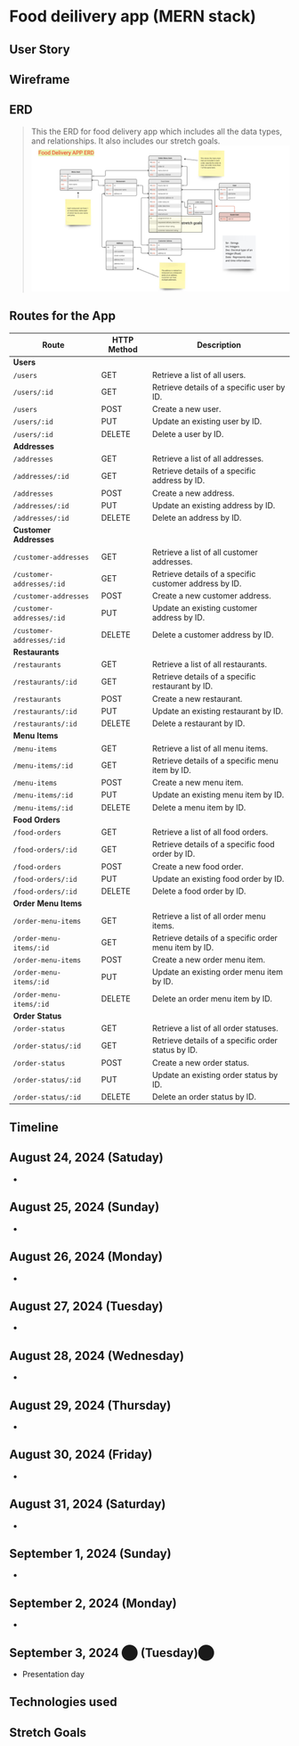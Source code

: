 # Food deilivery app (MERN stack)

## User Story

## Wireframe

## ERD

> This the ERD for food delivery app which includes all the data types, and relationships. It also includes our stretch goals.
> ![Food Delivery App ERD](./Food%20Delivery%20App%20ERD%20-%20ERD%20Table.jpg)

## Routes for the App

| **Route**                 | **HTTP Method** | **Description**                                        |
| ------------------------- | --------------- | ------------------------------------------------------ |
| **Users**                 |                 |                                                        |
| `/users`                  | GET             | Retrieve a list of all users.                          |
| `/users/:id`              | GET             | Retrieve details of a specific user by ID.             |
| `/users`                  | POST            | Create a new user.                                     |
| `/users/:id`              | PUT             | Update an existing user by ID.                         |
| `/users/:id`              | DELETE          | Delete a user by ID.                                   |
| **Addresses**             |                 |                                                        |
| `/addresses`              | GET             | Retrieve a list of all addresses.                      |
| `/addresses/:id`          | GET             | Retrieve details of a specific address by ID.          |
| `/addresses`              | POST            | Create a new address.                                  |
| `/addresses/:id`          | PUT             | Update an existing address by ID.                      |
| `/addresses/:id`          | DELETE          | Delete an address by ID.                               |
| **Customer Addresses**    |                 |                                                        |
| `/customer-addresses`     | GET             | Retrieve a list of all customer addresses.             |
| `/customer-addresses/:id` | GET             | Retrieve details of a specific customer address by ID. |
| `/customer-addresses`     | POST            | Create a new customer address.                         |
| `/customer-addresses/:id` | PUT             | Update an existing customer address by ID.             |
| `/customer-addresses/:id` | DELETE          | Delete a customer address by ID.                       |
| **Restaurants**           |                 |                                                        |
| `/restaurants`            | GET             | Retrieve a list of all restaurants.                    |
| `/restaurants/:id`        | GET             | Retrieve details of a specific restaurant by ID.       |
| `/restaurants`            | POST            | Create a new restaurant.                               |
| `/restaurants/:id`        | PUT             | Update an existing restaurant by ID.                   |
| `/restaurants/:id`        | DELETE          | Delete a restaurant by ID.                             |
| **Menu Items**            |                 |                                                        |
| `/menu-items`             | GET             | Retrieve a list of all menu items.                     |
| `/menu-items/:id`         | GET             | Retrieve details of a specific menu item by ID.        |
| `/menu-items`             | POST            | Create a new menu item.                                |
| `/menu-items/:id`         | PUT             | Update an existing menu item by ID.                    |
| `/menu-items/:id`         | DELETE          | Delete a menu item by ID.                              |
| **Food Orders**           |                 |                                                        |
| `/food-orders`            | GET             | Retrieve a list of all food orders.                    |
| `/food-orders/:id`        | GET             | Retrieve details of a specific food order by ID.       |
| `/food-orders`            | POST            | Create a new food order.                               |
| `/food-orders/:id`        | PUT             | Update an existing food order by ID.                   |
| `/food-orders/:id`        | DELETE          | Delete a food order by ID.                             |
| **Order Menu Items**      |                 |                                                        |
| `/order-menu-items`       | GET             | Retrieve a list of all order menu items.               |
| `/order-menu-items/:id`   | GET             | Retrieve details of a specific order menu item by ID.  |
| `/order-menu-items`       | POST            | Create a new order menu item.                          |
| `/order-menu-items/:id`   | PUT             | Update an existing order menu item by ID.              |
| `/order-menu-items/:id`   | DELETE          | Delete an order menu item by ID.                       |
| **Order Status**          |                 |                                                        |
| `/order-status`           | GET             | Retrieve a list of all order statuses.                 |
| `/order-status/:id`       | GET             | Retrieve details of a specific order status by ID.     |
| `/order-status`           | POST            | Create a new order status.                             |
| `/order-status/:id`       | PUT             | Update an existing order status by ID.                 |
| `/order-status/:id`       | DELETE          | Delete an order status by ID.                          |

## Timeline

## August 24, 2024 (Satuday)

-

## August 25, 2024 (Sunday)

-

## August 26, 2024 (Monday)

-

## August 27, 2024 (Tuesday)

-

## August 28, 2024 (Wednesday)

-

## August 29, 2024 (Thursday)

-

## August 30, 2024 (Friday)

-

## August 31, 2024 (Saturday)

-

## September 1, 2024 (Sunday)

-

## September 2, 2024 (Monday)

-

## September 3, 2024 ​⬤ (Tuesday)​⬤

- Presentation day

## Technologies used

## Stretch Goals
